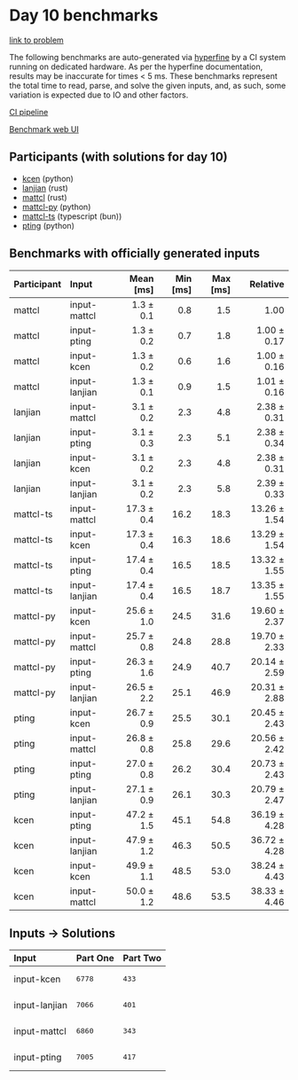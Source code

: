 # Day 10 benchmarks

[link to problem](https://adventofcode.com/2023/day/10)

The following benchmarks are auto-generated via
[hyperfine](https://github.com/sharkdp/hyperfine) by a CI system running on
dedicated hardware. As per the hyperfine documentation, results may be
inaccurate for times < 5 ms. These benchmarks represent the total time to read,
parse, and solve the given inputs, and, as such, some variation is expected due
to IO and other factors.

[CI pipeline](http://ci.papercode.net:8080/teams/main/pipelines/aoc2023)

[Benchmark web UI](https://aoc.ancalagon.black)


## Participants (with solutions for day 10)

- [kcen](https://github.com/kcen/aoc2023) (python)
- [lanjian](https://github.com/lanjian/aoc-2023) (rust)
- [mattcl](https://github.com/mattcl/aoc2023) (rust)
- [mattcl-py](https://github.com/mattcl/aoc2023-py) (python)
- [mattcl-ts](https://github.com/mattcl/aoc2023-js) (typescript (bun))
- [pting](https://github.com/pting/aoc2023) (python)


## Benchmarks with officially generated inputs

| Participant | Input | Mean [ms] | Min [ms] | Max [ms] | Relative |
|:---|:---|---:|---:|---:|---:|
| mattcl | input-mattcl | 1.3 ± 0.1 | 0.8 | 1.5 | 1.00 |
| mattcl | input-pting | 1.3 ± 0.2 | 0.7 | 1.8 | 1.00 ± 0.17 |
| mattcl | input-kcen | 1.3 ± 0.2 | 0.6 | 1.6 | 1.00 ± 0.16 |
| mattcl | input-lanjian | 1.3 ± 0.1 | 0.9 | 1.5 | 1.01 ± 0.16 |
| lanjian | input-mattcl | 3.1 ± 0.2 | 2.3 | 4.8 | 2.38 ± 0.31 |
| lanjian | input-pting | 3.1 ± 0.3 | 2.3 | 5.1 | 2.38 ± 0.34 |
| lanjian | input-kcen | 3.1 ± 0.2 | 2.3 | 4.8 | 2.38 ± 0.31 |
| lanjian | input-lanjian | 3.1 ± 0.2 | 2.3 | 5.8 | 2.39 ± 0.33 |
| mattcl-ts | input-mattcl | 17.3 ± 0.4 | 16.2 | 18.3 | 13.26 ± 1.54 |
| mattcl-ts | input-kcen | 17.3 ± 0.4 | 16.3 | 18.6 | 13.29 ± 1.54 |
| mattcl-ts | input-pting | 17.4 ± 0.4 | 16.5 | 18.5 | 13.32 ± 1.55 |
| mattcl-ts | input-lanjian | 17.4 ± 0.4 | 16.5 | 18.7 | 13.35 ± 1.55 |
| mattcl-py | input-kcen | 25.6 ± 1.0 | 24.5 | 31.6 | 19.60 ± 2.37 |
| mattcl-py | input-mattcl | 25.7 ± 0.8 | 24.8 | 28.8 | 19.70 ± 2.33 |
| mattcl-py | input-pting | 26.3 ± 1.6 | 24.9 | 40.7 | 20.14 ± 2.59 |
| mattcl-py | input-lanjian | 26.5 ± 2.2 | 25.1 | 46.9 | 20.31 ± 2.88 |
| pting | input-kcen | 26.7 ± 0.9 | 25.5 | 30.1 | 20.45 ± 2.43 |
| pting | input-mattcl | 26.8 ± 0.8 | 25.8 | 29.6 | 20.56 ± 2.42 |
| pting | input-pting | 27.0 ± 0.8 | 26.2 | 30.4 | 20.73 ± 2.43 |
| pting | input-lanjian | 27.1 ± 0.9 | 26.1 | 30.3 | 20.79 ± 2.47 |
| kcen | input-pting | 47.2 ± 1.5 | 45.1 | 54.8 | 36.19 ± 4.28 |
| kcen | input-lanjian | 47.9 ± 1.2 | 46.3 | 50.5 | 36.72 ± 4.28 |
| kcen | input-kcen | 49.9 ± 1.1 | 48.5 | 53.0 | 38.24 ± 4.43 |
| kcen | input-mattcl | 50.0 ± 1.2 | 48.6 | 53.5 | 38.33 ± 4.46 |


## Inputs -> Solutions

| Input | Part One | Part Two |
|:---|:---|:---|
|input-kcen|<pre>6778</pre>|<pre>433</pre>|
|input-lanjian|<pre>7066</pre>|<pre>401</pre>|
|input-mattcl|<pre>6860</pre>|<pre>343</pre>|
|input-pting|<pre>7005</pre>|<pre>417</pre>|